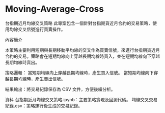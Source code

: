 # Moving-Average-Cross

台指期近月均線交叉策略
此專案包含一個針對台指期貨近月合約的交易策略，使用均線交叉信號進行買賣操作。

內容簡介

本策略主要利用短期與長期移動平均線的交叉作為買賣信號，來進行台指期貨近月合約的交易。策略會在短期均線向上穿越長期均線時買入，並在短期均線向下穿越長期均線時賣出。

策略邏輯： 
當短期均線向上穿越長期均線時，產生買入信號。
當短期均線向下穿越長期均線時，產生賣出信號。

結果輸出：將交易紀錄保存為 CSV 文件，方便後續分析。

資料
台指期近月均線交叉策略.ipynb：主要策略實現及回測代碼。
均線交叉交易紀錄.csv：策略運行後生成的交易紀錄。
